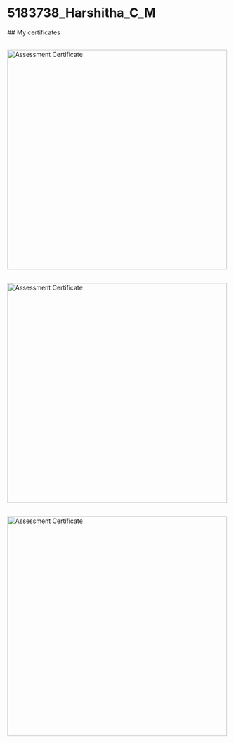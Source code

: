 # 5183738\_Harshitha\_C\_M



\## My certificates

<p align="center">

&nbsp; <img src="SDLC\_week1/Certificate/SDLC\_complete.png" alt="Assessment Certificate" width="500">

&nbsp; <img src="SDLC\_week1/Certificate/SDLC\_quiz.png" alt="Assessment Certificate" width="500">

&nbsp; <img src="Git\_week2/Certificate/git\_certificate\_page-0001.jpg" alt="Assessment Certificate" width="500">



</p>



